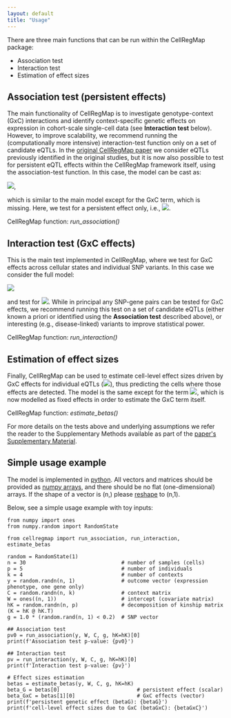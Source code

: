 ```yaml
---
layout: default
title: "Usage"
---
```


There are three main functions that can be run within the CellRegMap package:

* Association test 
* Interaction test
* Estimation of effect sizes

## Association test (persistent effects)
The main functionality of CellRegMap is to investigate genotype-context (GxC) interactions and identify context-specific genetic effects on expression in cohort-scale single-cell data (see **Interaction test** below). 
However, to improve scalability, we recommend running the (computationally more intensive) interaction-test function only on a set of candidate eQTLs. 
In the [original CellRegMap paper](https://www.biorxiv.org/content/10.1101/2021.09.01.458524v1) we consider eQTLs previously identified in the original studies, but it is now also possible to test for persistent eQTL effects within the CellRegMap framework itself, using the association-test function. 
In this case, the model can be cast as:

<img src="https://render.githubusercontent.com/render/math?math=y = W\alpha %2B g\beta_G %2B c %2B u %2B \epsilon">,

which is similar to the main model except for the GxC term, which is missing. Here, we test for a persistent effect only, i.e., <img src="https://render.githubusercontent.com/render/math?math=\beta_G \neq 0">.

CellRegMap function: _run_association()_

## Interaction test (GxC effects)
This is the main test implemented in CellRegMap, where we test for GxC effects across cellular states and individual SNP variants. 
In this case we consider the full model:

<img src="https://render.githubusercontent.com/render/math?math=y = W\alpha %2B g\beta_G %2B g \odot \beta_{GxC} %2B c %2B u %2B \epsilon"> 

and test for <img src="https://render.githubusercontent.com/render/math?math=\beta_{GxC} \neq 0">.
While in principal any SNP-gene pairs can be tested for GxC effects, we recommend running this test on a set of candidate eQTLs (either known a priori or identified using the **Association test** described above), or interesting (e.g., disease-linked) variants to improve statistical power.

CellRegMap function: _run_interaction()_

## Estimation of effect sizes
Finally, CellRegMap can be used to estimate cell-level effect sizes driven by GxC effects for individual eQTLs (<img src="https://render.githubusercontent.com/render/math?math=\beta_{GxC}">), thus predicting the cells where those effects are detected. 
The model is the same except for the term <img src="https://render.githubusercontent.com/render/math?math=c">, which is now modelled as fixed effects in order to estimate the GxC term itself.

CellRegMap function: _estimate_betas()_

For more details on the tests above and underlying assumptions we refer the reader to the Supplementary Methods available as part of the [paper's Supplementary Material](https://www.biorxiv.org/content/10.1101/2021.09.01.458524v1.supplementary-material).

## Simple usage example

The model is implemented in [python](https://www.python.org).
All vectors and matrices should be provided as [numpy arrays](https://numpy.org/doc/stable/reference/generated/numpy.array.html), and there should be no flat (one-dimensional) arrays. 
If the shape of a vector is (n,) please [reshape](https://numpy.org/doc/stable/reference/generated/numpy.reshape.html) to (n,1).

Below, see a simple usage example with toy inputs:

    from numpy import ones
    from numpy.random import RandomState
    
    from cellregmap import run_association, run_interaction, estimate_betas
    
    random = RandomState(1)
    n = 30                               # number of samples (cells)
    p = 5                                # number of individuals
    k = 4                                # number of contexts
    y = random.randn(n, 1)               # outcome vector (expression phenotype, one gene only)
    C = random.randn(n, k)               # context matrix  
    W = ones((n, 1))                     # intercept (covariate matrix)
    hK = random.randn(n, p)              # decomposition of kinship matrix (K = hK @ hK.T)
    g = 1.0 * (random.rand(n, 1) < 0.2)  # SNP vector
    
    ## Association test
    pv0 = run_association(y, W, C, g, hK=hK)[0]
    print(f'Association test p-value: {pv0}')
    
    ## Interaction test
    pv = run_interaction(y, W, C, g, hK=hK)[0]
    print(f'Interaction test p-value: {pv}')
    
    # Effect sizes estimation
    betas = estimate_betas(y, W, C, g, hK=hK)
    beta_G = betas[0]                         # persistent effect (scalar)
    beta_GxC = betas[1][0]                    # GxC effects (vector)
    print(f'persistent genetic effect (betaG): {betaG}')
    print(f'cell-level effect sizes due to GxC (betaGxC): {betaGxC}')

<!-- ## Downstream analysis (simple simulated data)

## Interpreting the results

## Required dependencies -->

 

